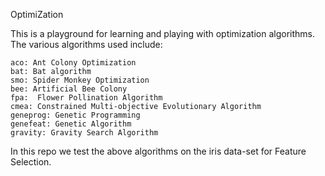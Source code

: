 OptimiZation

This is a playground for learning and playing with optimization algorithms. The various algorithms used include:

    aco: Ant Colony Optimization
    bat: Bat algorithm
    smo: Spider Monkey Optimization
    bee: Artificial Bee Colony
    fpa:  Flower Pollination Algorithm
    cmea: Constrained Multi-objective Evolutionary Algorithm
    geneprog: Genetic Programming
    genefeat: Genetic Algorithm
    gravity: Gravity Search Algorithm
    
    
   
  


<p styles={"text:red"}>In this repo we test the above algorithms on the iris data-set for Feature Selection.</p>
